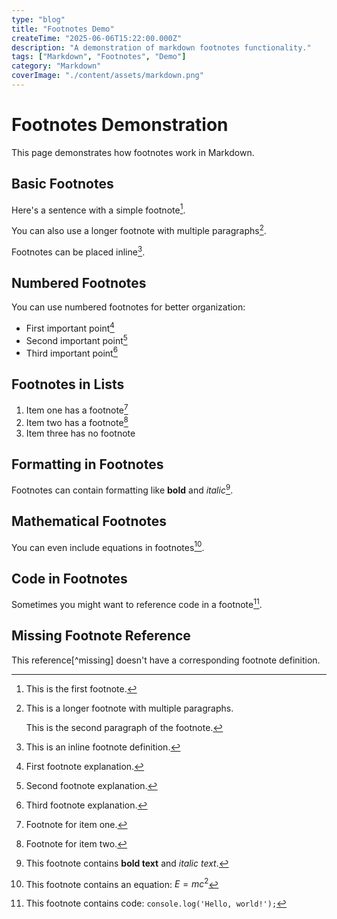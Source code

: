 ```yaml
---
type: "blog"
title: "Footnotes Demo"
createTime: "2025-06-06T15:22:00.000Z"
description: "A demonstration of markdown footnotes functionality."
tags: ["Markdown", "Footnotes", "Demo"]
category: "Markdown"
coverImage: "./content/assets/markdown.png"
---
```


# Footnotes Demonstration

This page demonstrates how footnotes work in Markdown.

## Basic Footnotes

Here's a sentence with a simple footnote[^1].

You can also use a longer footnote with multiple paragraphs[^2].

Footnotes can be placed inline[^inline].

## Numbered Footnotes

You can use numbered footnotes for better organization:

- First important point[^3]
- Second important point[^4]
- Third important point[^5]

## Footnotes in Lists

1. Item one has a footnote[^6]
2. Item two has a footnote[^7]
3. Item three has no footnote

## Formatting in Footnotes

Footnotes can contain formatting like **bold** and *italic*[^formatting].

## Mathematical Footnotes

You can even include equations in footnotes[^math].

## Code in Footnotes

Sometimes you might want to reference code in a footnote[^code].

## Missing Footnote Reference

This reference[^missing] doesn't have a corresponding footnote definition.


[^1]: This is the first footnote.

[^2]: This is a longer footnote with multiple paragraphs.
    
    This is the second paragraph of the footnote.

[^inline]: This is an inline footnote definition.

[^3]: First footnote explanation.

[^4]: Second footnote explanation.

[^5]: Third footnote explanation.

[^6]: Footnote for item one.

[^7]: Footnote for item two.

[^formatting]: This footnote contains **bold text** and *italic text*.

[^math]: This footnote contains an equation: $E = mc^2$

[^code]: This footnote contains code: `console.log('Hello, world!');`
